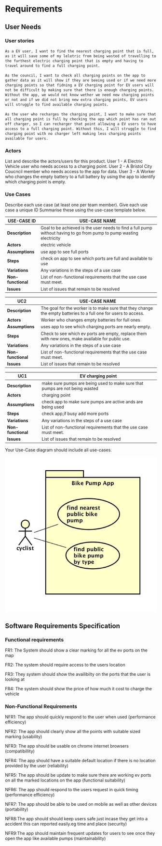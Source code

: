 # Requirements

## User Needs

### User stories
 

    As a EV user, I want to find the nearest charging point that is full, as it will save some of my leletric from being wasted of travelling to the furthest electric charging point that is empty and having to travel around to find a full charging point.

    As the council, I want to check all charging points on the app to gather data as it will show if they are beeing used or if we need more charging points so that fidning a EV charging point for EV users will not be difficult by making sure that there is enough charging points. Without the app, we would not know wether we need new charging points or not and if we did not bring new extra charging points, EV users will struggle to find available charging points.

    As the user who recharges the charging point, I want to make sure that all charging point is full by checking the app which point has ran out off charger, so I can recharger that point allowing a EV users to have access to a full charging point. Without this, I will struggle to find charging point with no charger left making less charging points available for users.

### Actors
List and describe the actors/users for this product.
User 1 - A Electric Vehicle user who needs access to a charging point.
User 2 - A Bristol City Coucncil member who needs access to the app for data.
User 3 - A Worker who changes the empty battery to a full battery by using the app to identify which charging point is empty.

### Use Cases
Describe each use case (at least one per team member).
    Give each use case a unique ID
    Summarise these using the use-case template below.

| USE-CASE ID| USE-CASE NAME | 
| -------------------------------------- | ------------------- |
| **Description** | Goal to be achieved is the user needs to find a full pump without having to go from pump to pump wasting electricity|
| **Actors** | electric vehicle |
| **Assumptions** | use app to see full ports</td></tr>
| **Steps** | check on app to see which ports are full and available to use |
| **Variations** |  Any variations in the steps of a use case |
| **Non-functional** | List of non-functional requirements that the use case must meet. |
| **Issues** |  List of issues that remain to be resolved |

| UC2| USE-CASE NAME | 
| -------------------------------------- | ------------------- |
| **Description** | The goal for the worker is to make sure that they change the empty batteries to a full one for users to access. |
| **Actors** | Worker who changes empty batteries for full ones |
| **Assumptions** | uses app to see which charging ports are nearly empty.
| **Steps** | Check to see which ev ports are empty, replace them with new ones, make available for public use.
| **Variations** | Any variations in the steps of a use case |
| **Non-functional** | List of non-functional requirements that the use case must meet. |
| **Issues** | List of issues that remain to be resolved |

| UC1| EV charging point | 
| -------------------------------------- | ------------------- |
| **Description** | make sure pumps are being used to make sure that pumps are not being wasted |
| **Actors** | charging point |
| **Assumptions** | check app to make sure pumps are active ands are being used</td></tr>
| **Steps** | check app,if busy add more ports|
| **Variations** | Any variations in the steps of a use case |
| **Non-functional** | List of non-functional requirements that the use case must meet. |
| **Issues** | List of issues that remain to be resolved |

Your Use-Case diagram should include all use-cases.

![Insert your Use-Case Diagram Here](images/use-case.png)

## Software Requirements Specification
### Functional requirements
 
FR1: The System should show a clear marking for all the ev ports on the map

FR2: The system should require access to the users location

FR3: They system should show the availibilty on the ports that the user is looking at

FR4: The system should show the price of how much it cost to charge the vehicle

### Non-Functional Requirements

NFR1: The app should quickly respond to the user when used (performance efficiency) 

NFR2: The app should clearly show all the points with suitable sized marking (usability)

NFR3: The app should be usable on chrome internet browsers (compatibillity)

NFR4: The app should have a suitable default location if there is no location provided by the user (reliability)

NFR5: The app should be update to make sure there are working ev ports on all the marked locations on the app (functional suitability)

NFR6: The app should respond to the users request in quick timing (performance efficiency)

NFR7: The app should be able to be used on mobile as well as other devices (portability)

NFR8:The app should should keep users safe just incase they get into a accident this can reported easily.eg time and place (security)

NFR9:The app should maintain frequent updates for users to see once they open the app like available pumps (maintainability) 
